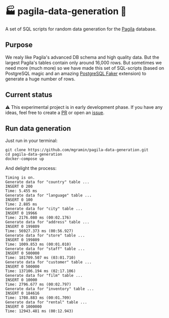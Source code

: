 # :factory: pagila-data-generation :movie_camera:

A set of SQL scripts for random data generation for the [Pagila](https://github.com/devrimgunduz/pagila) database.


## Purpose

We realy like Pagila's advanced DB schema and high quality data. But the largest Pagila's tables contain only around 16,000 rows. But sometimes we need more (much more) so we have made this set of SQL-scripts (based on PostgreSQL magic and an amazing [PostgreSQL Faker](https://gitlab.com/dalibo/postgresql_faker) extension) to generate a huge number of rows.


## Current status

:warning: This experimental project is in early development phase. If you have any ideas, feel free to create a [PR](https://github.com/mgramin/pagila-data-generation/pulls) or open an [issue](https://github.com/mgramin/pagila-data-generation/issues).


## Run data generation

Just run in your terminal:
```
git clone https://github.com/mgramin/pagila-data-generation.git
cd pagila-data-generation
docker-compose up
```

And delight the process:
```
Timing is on.
Generate data for "country" table ...
INSERT 0 200
Time: 5.455 ms
Generate data for "language" table ...
INSERT 0 100
Time: 2.885 ms
Generate data for "city" table ...
INSERT 0 19966
Time: 2176.080 ms (00:02.176)
Generate data for "address" table ...
INSERT 0 199809
Time: 56927.373 ms (00:56.927)
Generate data for "store" table ...
INSERT 0 199809
Time: 1009.853 ms (00:01.010)
Generate data for "staff" table ...
INSERT 0 500000
Time: 181709.507 ms (03:01.710)
Generate data for "customer" table ...
INSERT 0 500000
Time: 137106.194 ms (02:17.106)
Generate data for "film" table ...
INSERT 0 10000
Time: 2796.677 ms (00:02.797)
Generate data for "inventory" table ...
INSERT 0 184616
Time: 1708.883 ms (00:01.709)
Generate data for "rental" table ...
INSERT 0 1000000
Time: 12943.481 ms (00:12.943)
```
